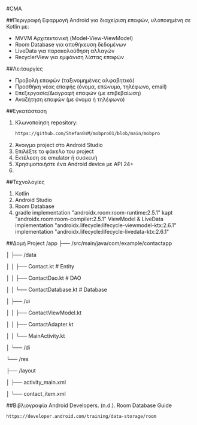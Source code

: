 #CMA

##Περιγραφή
Εφαρμογή Android για διαχείριση επαφών, υλοποιημένη σε Kotlin με:
- MVVM Αρχιτεκτονική (Model-View-ViewModel)
- Room Database για αποθήκευση δεδομένων
- LiveData για παρακολούθηση αλλαγών
- RecyclerView για εμφάνιση λίστας επαφών

##Λειτουργίες
- Προβολή επαφών (ταξινομημένες αλφαβητικά)
- Προσθήκη νέας επαφής (όνομα, επώνυμο, τηλέφωνο, email)
- Επεξεργασία/Διαγραφή επαφών (με επιβεβαίωση)
- Αναζήτηση επαφών (με όνομα ή τηλέφωνο)

##Εγκατάσταση
1. Κλωνοποίηση repository:
   ```bash
   https://github.com/Stefan0sM/mobpro01/blob/main/mobpro
2. Άνοιγμα project στο Android Studio
3. Επιλέξτε το φάκελο του project
4. Εκτέλεση σε emulator ή συσκευή
5. Χρησιμοποιήστε ένα Android device με API 24+
6. 

##Τεχνολογίες
1. Kotlin
2. Android Studio
3. Room Database
4. gradle
implementation "androidx.room:room-runtime:2.5.1"
kapt "androidx.room:room-compiler:2.5.1"
ViewModel & LiveData
implementation "androidx.lifecycle:lifecycle-viewmodel-ktx:2.6.1"
implementation "androidx.lifecycle:lifecycle-livedata-ktx:2.6.1"

##Δομή Project
/app
├── /src/main/java/com/example/contactapp

│   ├── /data

│   │   ├── Contact.kt          # Entity

│   │   ├── ContactDao.kt       # DAO

│   │   └── ContactDatabase.kt  # Database

│   ├── /ui

│   │   ├── ContactViewModel.kt

│   │   ├── ContactAdapter.kt

│   │   └── MainActivity.kt

│   └── /di

└── /res

 ├── /layout
    
 │   ├── activity_main.xml
    
   │   └── contact_item.xml


##Βιβλιογραφία
Android Developers. (n.d.). Room Database Guide
   ```bash
   https://developer.android.com/training/data-storage/room

